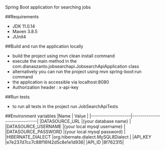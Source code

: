 Spring Boot application for searching jobs

##Requirements
- JDK 11.0.14
- Maven 3.8.5
- JUnit4

##Build and run the application locally
- build the project using mvn clean install command
- execute the main method in the com.dianaszanto.jobsearchapi.JobsearchApiApplication class
- alternatively you can run the project using mvn spring-boot:run command
- the application is accessible via localhost:8080
- Authorization header : x-api-key

##Run tests
- to run all tests in the project run JobSearchApiTests

##Environment variables
|Name                | Value                        |
|--------------------|------------------------------|
|DATASOURCE_URL	     |{your database name}          |
|DATASOURCE_USERNAME |{your local mysql username}   |
|DATASOURCE_PASSWORD |{your local mysql password}   |
|HIBERNATE_DIALECT   |org.hibernate.dialect.MySQL8Dialect |
|API_KEY             |e7e237d7cc7c88f16f42d5c8e1e1d936|
|API_ID              |8f762315|

        






